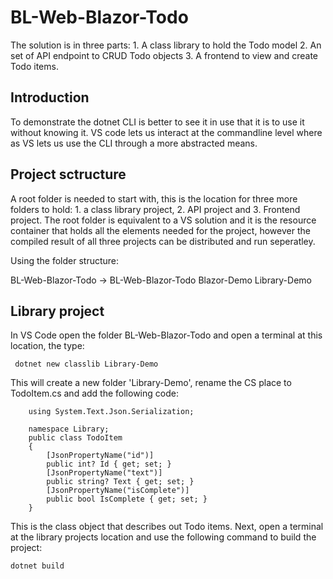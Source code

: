 # BL-Web-Blazor-Todo

The solution is in three parts: 1. A class library to hold the Todo model 2. An set of API endpoint to CRUD Todo objects 3. A frontend to view and create Todo items.

## Introduction

To demonstrate the dotnet CLI is better to see it in use that it is to use it without knowing it. VS code lets us interact at the commandline level where as VS lets us use the CLI through a more abstracted means.

## Project sctructure

A root folder is needed to start with, this is the location for three more folders to hold: 1. a class library project, 2. API project and 3. Frontend project. The root folder is equivalent to a VS solution and it is the resource container that holds all the elements needed for the project, however the compiled result of all three projects can be distributed and run seperatley.

Using the folder structure:

BL-Web-Blazor-Todo ->
  BL-Web-Blazor-Todo
  Blazor-Demo
  Library-Demo
  
## Library project

In VS Code open the folder BL-Web-Blazor-Todo and open a terminal at this location, the type:

     dotnet new classlib Library-Demo

This will create a new folder 'Library-Demo', rename the CS place to TodoItem.cs and add the following code:
```
    using System.Text.Json.Serialization;

    namespace Library;
    public class TodoItem
    {
        [JsonPropertyName("id")]
        public int? Id { get; set; }
        [JsonPropertyName("text")]
        public string? Text { get; set; }
        [JsonPropertyName("isComplete")]
        public bool IsComplete { get; set; }
    }
```

This is the class object that describes out Todo items. Next, open a terminal at the library projects location and use the following command to build the project:

    dotnet build
    
